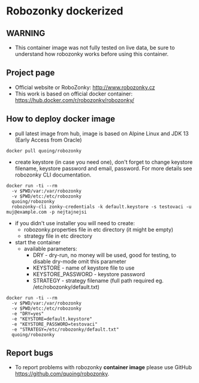 # Robozonky dockerized #
## WARNING ##
* This container image was not fully tested on live data, be sure to understand how robozonky works before using this container.

## Project page ##
* Official website or RoboZonky: <http://www.robozonky.cz>
* This work is based on official docker container: <https://hub.docker.com/r/robozonky/robozonky/>

## How to deploy docker image
* pull latest image from hub, image is based on Alpine Linux and JDK 13 (Early Access from Oracle)
```
docker pull quoing/robozonky
  ```
* create keystore (in case you need one), don't forget to change keystore filename, keystore password and email, password. For more details see robozonky CLI documentation.

```
docker run -ti --rm 
  -v $PWD/var:/var/robozonky 
  -v $PWD/etc:/etc/robozonky 
  quoing/robozonky 
  robozonky-cli zonky-credentials -k default.keystore -s testovaci -u muj@example.com -p nejtajnejsi
```
* if you didn't use installer you will need to create:
  * robozonky.properties file in etc directory (it might be empty)
  * strategy file in etc directory
* start the container
  * available parameters:
    * DRY - dry-run, no money will be used, good for testing, to disable dry-mode omit this parameter
    * KEYSTORE - name of keystore file to use
    * KEYSTORE_PASSWORD - keystore password
    * STRATEGY - strategy filename (full path required eg. /etc/robozonky/default.txt)

```
docker run -ti --rm 
  -v $PWD/var:/var/robozonky 
  -v $PWD/etc:/etc/robozonky 
  -e "DRY=yes"
  -e "KEYSTORE=default.keystore"
  -e "KEYSTORE_PASSWORD=testovaci"
  -e "STRATEGY=/etc/robozonky/default.txt"
  quoing/robozonky
```

## Report bugs ##
* To report problems with robozonky **container image** please use GitHub <https://github.com/quoing/robozonky>.
